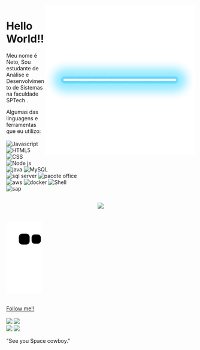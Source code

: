 <img align="right" src ="Neon-PNG-Image-HD.png" style="transform:rotate(90deg);" alt = "planta" height="400px">

# Hello World!!
  
<div align="left">
  <p> Meu nome é Neto, Sou estudante de Análise e Desenvolvimento de Sistemas na faculdade SPTech </>. </p>

<p> Algumas das linguagens e ferramentas que eu utilizo:
  <br>
  <br>  
  <img src="https://img.shields.io/badge/JavaScript-323330?style=for-the-badge&logo=javascript&logoColor=F7DF1E" alt="Javascript"/>
  <img src="https://img.shields.io/badge/HTML5-E34F26?style=for-the-badge&logo=html5&logoColor=white" alt="HTML5"/>
  <img src="https://img.shields.io/badge/CSS3-1572B6?style=for-the-badge&logo=css3&logoColor=white" alt="CSS"/>
  <img src="https://img.shields.io/badge/Node.js-43853D?style=for-the-badge&logo=node.js&logoColor=white" alt="Node js" /><br>
  <img src="https://img.shields.io/badge/Java-ED8B00?style=for-the-badge&logo=java&logoColor=white" alt="java" />
  <img src="https://img.shields.io/badge/MySQL-00000F?style=for-the-badge&logo=mysql&logoColor=white" alt="MySQL"/><br>
  <img src="https://img.shields.io/badge/Microsoft_SQL_Server-CC2927?style=for-the-badge&logo=microsoft-sql-server&logoColor=white" alt="sql server" />
  <img src="https://img.shields.io/badge/Microsoft_Office-D83B01?style=for-the-badge&logo=microsoft-office&logoColor=white" alt="pacote office" /><br>
  <img src="https://img.shields.io/badge/Amazon_AWS-232F3E?style=for-the-badge&logo=amazon-aws&logoColor=white" alt="aws" />
  <img src="https://img.shields.io/badge/Docker-2496ED?style=for-the-badge&logo=docker&logoColor=white" alt="docker" />
  <img src="https://img.shields.io/badge/Shell_Script-121011?style=for-the-badge&logo=gnu-bash&logoColor=white" alt="Shell" /><br>
  <img src="https://img.shields.io/badge/SAP-0FAAFF?style=for-the-badge&logo=sap&logoColor=white" alt="sap" /><br>
  </p>
  </div>

##

<div align="center">
  <a href="https://github.com/NetoOSantos">
  <img height="180em" src="https://github-readme-stats.vercel.app/api?username=NetoOSantos&show_icons=true&theme=dark&include_all_commits=true&count_private=true"/>
  
</div>

##

  ![Snake animation](https://github.com/rafaballerini/rafaballerini/blob/output/github-contribution-grid-snake.svg)<br>
  
##  

  <p> Follow me!! 
  <br>
  <br>
  <a href="mailto:walderley.neto@bandtec.com.br" target="_blank" alt="Outlook">
  <img src="https://img.shields.io/badge/Microsoft_Outlook-0078D4?style=for-the-badge&logo=microsoft-outlook&logoColor=white"/></a>
  <a href="https://www.linkedin.com/in/walderley-neto-a26390206/" target="_blank" alt="Linkedin">
  <img src="https://img.shields.io/badge/LinkedIn-0077B5?style=for-the-badge&logo=linkedin&logoColor=white"/></a><br>
  <a href="https://www.instagram.com/netotolkien.jpg/" target="_blank" alt="Instagram">
  <img src="https://img.shields.io/badge/Instagram-E4405F?style=for-the-badge&logo=instagram&logoColor=white"/></a>
  <a href="https://steamcommunity.com/id/netotolkien/" target="_blank" alt="Steam">
  <img src="https://img.shields.io/badge/Steam-000000?style=for-the-badge&logo=steam&logoColor=white"/></a><br>
  </p>
  
"See you Space cowboy."

  <!--
//-----------------------------------------------------------//
    Autor: Walderley Neto

⣍⡛⢷⣠⣿⣿⣿⣿⣿⣟⠻⣯⠽⣿⣿⠟⠁⣠⠿⠿⣿⣿⣎⠻⣿⣿⣿⡿⠟⣿
⣿⣿⣦⠙⣿⣿⣿⣿⣿⣿⣷⣏⡧⠙⠁⣀⢾⣧    ⠈⣿⡟  ⠙⣫⣵⣶⠇⣋
⣿⣿⣿⢀⣿⣿⣿⣿⣿⣿⣿⠟⠃⢀⣀⢻⣎⢻⣷⣤⣴⠟  ⣠⣾⣿⢟⣵⡆⢿
⣿⣯⣄⢘⢻⣿⣿⣿⣿⡟⠁⢀⣤⡙⢿⣴⣿⣷⡉⠉⢀  ⣴⣿⡿⣡⣿⣿⡿⢆
⠿⣿⣧⣤⡘⢿⣿⣿⠏  ⡔⠉⠉⢻⣦⠻⣿⣿⣶⣾⡟⣼⣿⣿⣱⣿⡿⢫⣾⣿
⣷⣮⣝⣛⣃⡉⣿⡏  ⣾⣧⡀    ⣿⡇⢘⣿⠋    ⠻⣿⣿⣿⢟⣵⣿⣿⣿
⣿⣿⣿⣿⣿⣿⣌⢧⣴⣘⢿⣿⣶⣾⡿⠁⢠⠿⠁⠜    ⣿⣿⣿⣿⡿⣿⣿⣿
⣿⣿⣿⣿⣿⣿⣿⣦⡙⣿⣷⣉⡛⠋    ⣰⣾⣦⣤⣤⣤⣿⢿⠟⢋⣴⣿⣿⣿
⣿⣿⣿⣿⣿⣿⣿⣿⣿⣌⢿⣿⣿⣿⣿⢰⡿⣻⣿⣿⣿⣿⣿⢃⣰⣫⣾⣿⣿⣿
⢿⣿⣿⣿⣿⣿⣿⣿⣿⣿⡆⠿⠿⠿⠛⢰⣾⡿⢟⣭⣿⣿⣿⣿⣿⣿⣿⣿⣿⣿

⡴⠑⡄⠀⠀⠀⠀⠀⠀⠀ ⣀⣀⣤⣤⣤⣀⡀<br>
⠸⡇⠀⠿⡀⠀⠀⠀⣀⡴⢿⣿⣿⣿⣿⣿⣿⣿⣷⣦⡀<br>
⠀⠀⠀⠀⠑⢄⣠⠾⠁⣀⣄⡈⠙⣿⣿⣿⣿⣿⣿⣿⣿⣆<br>
⠀⠀⠀⠀⢀⡀⠁⠀⠀⠈⠙⠛⠂⠈⣿⣿⣿⣿⣿⠿⡿⢿⣆<br>
⠀⠀⠀⢀⡾⣁⣀⠀⠴ ⠙⣗⡀⠀⢻⣿⣿⠭⢤⣴⣦⣤⣹⠀⠀⠀⢀⢴⣶⣆<br>
⠀⠀⢀⣾⣿⣿⣿⣷⣮⣽⣾⣿⣥⣴⣿⣿⡿⢂⠔⢚⡿⢿⣿⣦⣴⣾⠸⣼⡿<br>
⠀⢀⡞⠁⠙⠻⠿⠟⠉⠀⠛⢹⣿⣿⣿⣿⣿⣌⢤⣼⣿⣾⣿⡟⠉<br>
⠀⣾⣷⣶⠇⠀⠀⣤⣄⣀⡀⠈⠻⣿⣿⣿⣿⣿⣿⣿⣿⣿⣿⡇<br>
⠀⠉⠈⠉⠀⠀⢦⡈⢻⣿⣿⣿⣶⣶⣶⣶⣤⣽⡹⣿⣿⣿⣿⡇<br>
⠀⠀⠀⠀⠀⠀⠀⠉⠲⣽⡻⢿⣿⣿⣿⣿⣿⣿⣷⣜⣿⣿⣿⡇<br>
⠀⠀ ⠀⠀⠀⠀⠀⢸⣿⣿⣷⣶⣮⣭⣽⣿⣿⣿⣿⣿⣿⣿⠇<br>
⠀⠀⠀⠀⠀⠀⣀⣀⣈⣿⣿⣿⣿⣿⣿⣿⣿⣿⣿⣿⣿⣿⠇<br>
⠀⠀⠀⠀⠀⠀⢿⣿⣿⣿⣿⣿⣿⣿⣿⣿⣿⣿⣿⣿⣿
//-----------------------------------------------------------//    

**NetoOSantos/NetoOSantos** is a ✨special repository because its `README.md` (this file) appears on your GitHub profile.
-->
